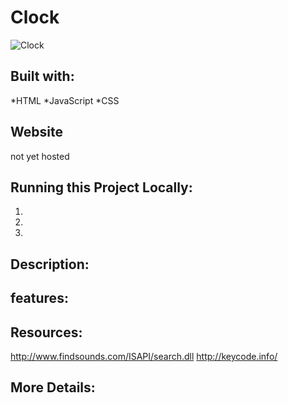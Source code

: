 # Clock
![Clock]()
## Built with:
*HTML
*JavaScript
*CSS

## Website
not yet hosted 

## Running this Project Locally:

1.
2.
3.

## Description:



## features:


## Resources:
http://www.findsounds.com/ISAPI/search.dll
http://keycode.info/

## More Details:




